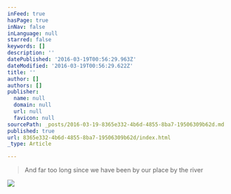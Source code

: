 ```yaml
---
inFeed: true
hasPage: true
inNav: false
inLanguage: null
starred: false
keywords: []
description: ''
datePublished: '2016-03-19T00:56:29.963Z'
dateModified: '2016-03-19T00:56:29.622Z'
title: ''
author: []
authors: []
publisher:
  name: null
  domain: null
  url: null
  favicon: null
sourcePath: _posts/2016-03-19-8365e332-4b6d-4855-8ba7-19506309b62d.md
published: true
url: 8365e332-4b6d-4855-8ba7-19506309b62d/index.html
_type: Article

---
```

> And far too long since we have been by our place by the river

![](https://the-grid-user-content.s3-us-west-2.amazonaws.com/a9510906-6e7b-484f-b8a4-3554ebb868e5.jpg)